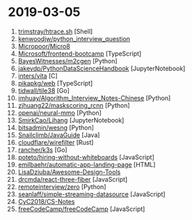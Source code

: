 # 2019-03-05

1. [trimstray/htrace.sh](https://github.com/trimstray/htrace.sh "My simple Swiss Army knife for http/https troubleshooting and profiling.") [Shell]
2. [kenwoodjw/python_interview_question](https://github.com/kenwoodjw/python_interview_question "关于python的面试题") 
3. [Micropoor/Micro8](https://github.com/Micropoor/Micro8 "Gitbook") 
4. [Microsoft/frontend-bootcamp](https://github.com/Microsoft/frontend-bootcamp "Frontend Workshop from HTML/CSS/JS to TypeScript/React/Redux") [TypeScript]
5. [BayesWitnesses/m2cgen](https://github.com/BayesWitnesses/m2cgen "Transform ML models into a native code (Java, C, Python, etc.) with zero dependencies") [Python]
6. [jakevdp/PythonDataScienceHandbook](https://github.com/jakevdp/PythonDataScienceHandbook "Python Data Science Handbook: full text in Jupyter Notebooks") [JupyterNotebook]
7. [inters/vita](https://github.com/inters/vita "Vita: simple and fast VPN gateway") [C]
8. [pikapkg/web](https://github.com/pikapkg/web "📦 ✨ Install npm dependencies that run directly in the browser. No Browserify, Webpack or import maps required.") [TypeScript]
9. [tidwall/tile38](https://github.com/tidwall/tile38 "Tile38 is a geospatial database, spatial index, and realtime geofence. 🌐") [Go]
10. [imhuay/Algorithm_Interview_Notes-Chinese](https://github.com/imhuay/Algorithm_Interview_Notes-Chinese "2018/2019/校招/春招/秋招/算法/机器学习(Machine Learning)/深度学习(Deep Learning)/自然语言处理(NLP)/C/C++/Python/面试笔记") [Python]
11. [zjhuang22/maskscoring_rcnn](https://github.com/zjhuang22/maskscoring_rcnn "Codes for paper Mask Scoring R-CNN.") [Python]
12. [openai/neural-mmo](https://github.com/openai/neural-mmo "Neural MMO - A Massively Multiagent Game Environment") [Python]
13. [SmirkCao/Lihang](https://github.com/SmirkCao/Lihang "Statistical learning methods, 统计学习方法 [李航] 值得反复读. [笔记, 代码, notebook, 参考文献, Errata]") [JupyterNotebook]
14. [bitsadmin/wesng](https://github.com/bitsadmin/wesng "Windows Exploit Suggester - Next Generation") [Python]
15. [Snailclimb/JavaGuide](https://github.com/Snailclimb/JavaGuide "【Java学习+面试指南】 一份涵盖大部分Java程序员所需要掌握的核心知识。") [Java]
16. [cloudflare/wirefilter](https://github.com/cloudflare/wirefilter "An execution engine for Wireshark-like filters") [Rust]
17. [rancher/k3s](https://github.com/rancher/k3s "Lightweight Kubernetes. 5 less than k8s.") [Go]
18. [poteto/hiring-without-whiteboards](https://github.com/poteto/hiring-without-whiteboards "⭐️ Companies that don't have a broken hiring process") [JavaScript]
19. [emilbaehr/automatic-app-landing-page](https://github.com/emilbaehr/automatic-app-landing-page "A Jekyll theme for automatically generating and deploying landing page sites for mobile apps.") [HTML]
20. [LisaDziuba/Awesome-Design-Tools](https://github.com/LisaDziuba/Awesome-Design-Tools "The best design tools for everything.") 
21. [drcmda/react-three-fiber](https://github.com/drcmda/react-three-fiber "👌React renderer for THREE.js") [JavaScript]
22. [remoteinterview/zero](https://github.com/remoteinterview/zero "Zero is a web server to simplify web development.") [Python]
23. [seanlaff/simple-streaming-datasource](https://github.com/seanlaff/simple-streaming-datasource "End-to-end Grafana streaming datasource example") [JavaScript]
24. [CyC2018/CS-Notes](https://github.com/CyC2018/CS-Notes "😋 技术面试必备基础知识") 
25. [freeCodeCamp/freeCodeCamp](https://github.com/freeCodeCamp/freeCodeCamp "The https://www.freeCodeCamp.org open source codebase and curriculum. Learn to code for free together with millions of people.") [JavaScript]
